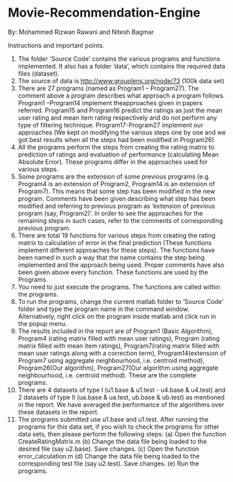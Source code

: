 # Movie-Recommendation-Engine

By: Mohammed Rizwan Rawani and Nitesh Bagmar

Instructions and important points.
1. The folder 'Source Code' contains the various programs and functions implemented. It also has a folder ‘data’, which contains the required data files (dataset).
2. The source of data is http://www.grouplens.org/node/73 (100k data set)
3. There are 27 programs (named as Program1 – Program27). The comment above a program describes what approach a program follows. Program1 –Program14 implement theapproaches given in papers referred. Program15 and Program16 predict the ratings as just the mean user rating and mean item rating respectively and do not perform any type of filtering technique. Program17-Program27 implement our approaches (We kept on modifying the various steps one by one and we got best results when all the steps had been modified in Program26)
4. All the programs perform the steps from creating the rating matrix to prediction of ratings and evaluation of performance (calculating Mean Absolute Error). These programs differ in the approaches used for various steps.
5. Some programs are the extension of some previous programs (e.g. Program4 is an extension of Program2, Program14 is an extension of Program7). This means that some step has been modified in the new program. Comments have been given describing what step has been modified and referring to previous program as ‘extension of previous program (say, Program2)’. In order to see the approaches for the remaining steps in such cases, refer to the comments of corresponding previous program.
6. There are total 19 functions for various steps from creating the rating matrix to calculation of error in the final prediction (These functions implement different approaches for these steps). The functions have been named in such a way that the name contains the step being implemented and the approach being used. Proper comments have also been given above every function. These functions are used by the Programs.
7. You need to just execute the programs. The functions are called within the programs.
8. To run the programs, change the current matlab folder to ‘Source Code’ folder and type the program name in the command window. Alternatively, right click on the program inside matlab and click run in the popup menu.
9. The results included in the report are of Program1 (Basic Algorithm), Program4 (rating matrix filled with mean user ratings), Program (rating matrix filled with mean item ratings), Program7(rating matrix filled with mean user ratings along with a correction term), Program14(extension of Program7 using aggregate neighbourhood, i.e. centroid method), Program26(Our algorithm), Program27(Our algorithm using aggregate neighbourhood, i.e. centroid method). These are the complete programs.
10. There are 4 datasets of type I (u1.base & u1.test - u4.base & u4.test) and 2 datasets of type II (ua.base & ua.test, ub.base & ub.test) as mentioned in the report. We have averaged the performance of the algorithms over these datasets in the report.
13. The programs submitted use u1.base and u1.test. After running the programs for this data set,
if you wish to check the programs for other data sets, then please perform the following
steps:
(a) Open the function CreateRatingMatrix.m
(b) Change the data file being loaded to the desired file (say u2.base). Save changes.
(c) Open the function error_calculation.m
(d) Change the data file being loaded to the corresponding test file (say u2.test). Save
changes.
(e) Run the programs.

